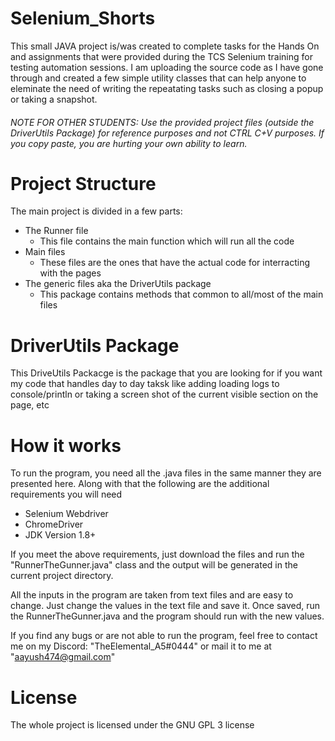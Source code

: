 # Selenium_Shorts
This small JAVA project is/was created to complete tasks for the Hands On and assignments that were provided during the TCS Selenium training for testing automation sessions.
I am uploading the source code as I have gone through and created a few simple utility classes that can help anyone to eleminate the need of writing the repeatating tasks such 
as closing a popup or taking a snapshot.

###### NOTE FOR OTHER STUDENTS: Use the provided project files (outside the DriverUtils Package) for reference purposes and not CTRL C+V purposes. If you copy paste, you are hurting your own ability to learn.

# Project Structure
The main project is divided in a few parts: 
  - The Runner file
    - This file contains the main function which will run all the code
  - Main files
    - These files are the ones that have the actual code for interracting with the pages
  - The generic files aka the DriverUtils package
    - This package contains methods that common to all/most of the main files


# DriverUtils Package
This DriveUtils Packacge is the package that you are looking for if you want my code that handles day to day taksk like adding loading logs to console/println or taking
a screen shot of the current visible section on the page, etc


# How it works
To run the program, you need all the .java files in the same manner they are presented here. Along with that the following are the additional requirements you will need
- Selenium Webdriver
- ChromeDriver
- JDK Version 1.8+ 

If you meet the above requirements, just download the files and run the "RunnerTheGunner.java" class and the output will be generated in the current project directory.

All the inputs in the program are taken from text files and are easy to change. Just change the values in the text file and save it. Once saved, run the RunnerTheGunner.java and the program should run with the new values.

If you find any bugs or are not able to run the program, feel free to contact me on my Discord: "TheElemental_A5#0444" or mail it to me at "aayush474@gmail.com"

# License
The whole project is licensed under the GNU GPL 3 license
